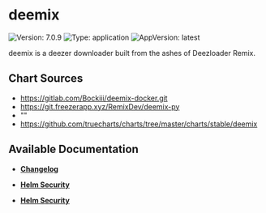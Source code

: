# deemix

![Version: 7.0.9](https://img.shields.io/badge/Version-7.0.9-informational?style=flat-square) ![Type: application](https://img.shields.io/badge/Type-application-informational?style=flat-square) ![AppVersion: latest](https://img.shields.io/badge/AppVersion-latest-informational?style=flat-square)

deemix is a deezer downloader built from the ashes of Deezloader Remix.

## Chart Sources

- https://gitlab.com/Bockiii/deemix-docker.git
- https://git.freezerapp.xyz/RemixDev/deemix-py
- ""
- https://github.com/truecharts/charts/tree/master/charts/stable/deemix

## Available Documentation

- [**Changelog**](CHANGELOG)

- [**Helm Security**](container-security)

- [**Helm Security**](helm-security)

